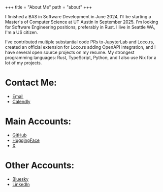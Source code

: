 +++
title = "About Me"
path = "about"
+++

I finished a BAS in Software Development in June 2024, I'll be starting a Master's of Computer Science at UT Austin in September 2025. I'm looking for Software Engineering positions, preferably in Rust. I live in Seattle WA, I'm a US citizen.

I've contributed multiple substantial code PRs to JupyterLab and Loco.rs, created an official extension for Loco.rs adding OpenAPI integration, and I have several open source projects on my resume. My strongest programming languages: Rust, TypeScript, Python, and I also use Nix for a lot of my projects.

# Contact Me:
- [Email](mailto:nexveridian@gmail.com)
- [Calendly](https://calendly.com/nexveridian/main)

# Main Accounts:
- [GitHub](https://github.com/NexVeridian)
- [HuggingFace](https://huggingface.co/NexVeridian)
- [X](https://x.com/nexveridian)

# Other Accounts:
- [Bluesky](https://bsky.app/profile/nexveridian.bsky.social)
- [LinkedIn](https://www.linkedin.com/in/nexveridian)
